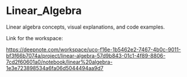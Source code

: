 # Linear_Algebra

Linear algebra concepts, visual explanations, and code examples.

Link for the workspace:

https://deepnote.com/workspace/uco-f16e-1b5462e2-7467-4b0c-9011-bf3f66b7074a/project/linear-algebra-57d9b843-01c1-4f89-8806-7cd2f60601a0/notebook/linear%20algebra-1e3e723898534a6fa06d5044494aa9d7

